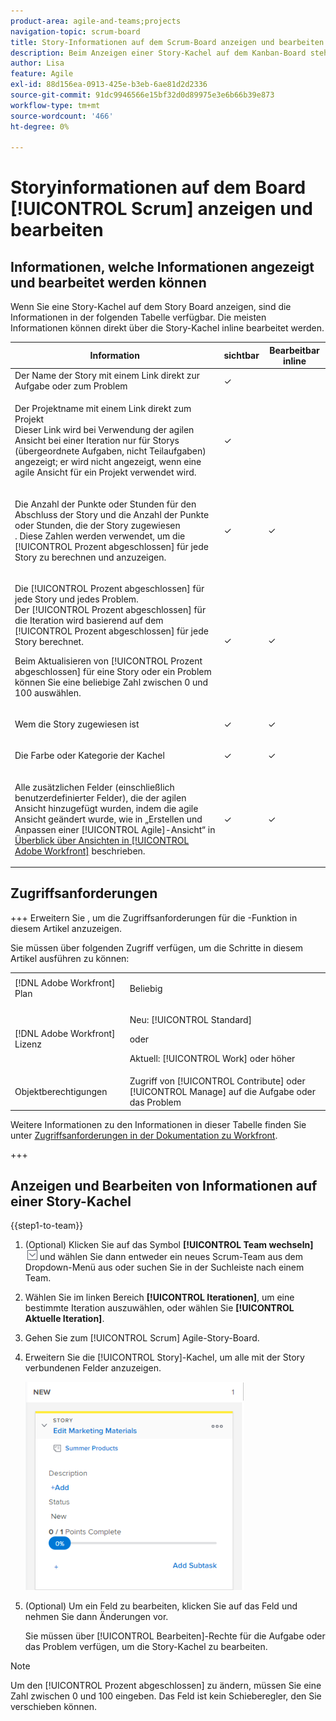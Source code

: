 ```yaml
---
product-area: agile-and-teams;projects
navigation-topic: scrum-board
title: Story-Informationen auf dem Scrum-Board anzeigen und bearbeiten
description: Beim Anzeigen einer Story-Kachel auf dem Kanban-Board stehen bestimmte Informationen zur Inline-Bearbeitung direkt über die Story-Kachel zur Verfügung.
author: Lisa
feature: Agile
exl-id: 88d156ea-0913-425e-b3eb-6ae81d2d2336
source-git-commit: 91dc9946566e15bf32d0d89975e3e6b66b39e873
workflow-type: tm+mt
source-wordcount: '466'
ht-degree: 0%

---
```


# Storyinformationen auf dem Board [!UICONTROL Scrum] anzeigen und bearbeiten

## Informationen, welche Informationen angezeigt und bearbeitet werden können

Wenn Sie eine Story-Kachel auf dem Story Board anzeigen, sind die Informationen in der folgenden Tabelle verfügbar. Die meisten Informationen können direkt über die Story-Kachel inline bearbeitet werden.

<table style="table-layout:auto"> 
 <col> 
 <col> 
 <col> 
 <thead> 
  <tr> 
   <th><strong>Information</strong> </th> 
   <th><strong>sichtbar</strong> </th> 
   <th><strong>Bearbeitbar inline</strong> </th> 
  </tr> 
 </thead> 
 <tbody> 
  <tr> 
   <td>Der Name der Story mit einem Link direkt zur Aufgabe oder zum Problem</td> 
   <td>✓</td> 
   <td> </td> 
  </tr> 
  <tr> 
   <td> <p>Der Projektname mit einem Link direkt zum Projekt <br>Dieser Link wird bei Verwendung der agilen Ansicht bei einer Iteration nur für Storys (übergeordnete Aufgaben, nicht Teilaufgaben) angezeigt; er wird nicht angezeigt, wenn eine agile Ansicht für ein Projekt verwendet wird.</p> </td> 
   <td>✓ </td> 
   <td> </td> 
  </tr> 
  <tr> 
   <td> <p>Die Anzahl der Punkte oder Stunden für den Abschluss der Story und die Anzahl der Punkte oder Stunden, die der Story zugewiesen <br>. Diese Zahlen werden verwendet, um die [!UICONTROL Prozent abgeschlossen] für jede Story zu berechnen und anzuzeigen.</p> </td> 
   <td>✓</td> 
   <td>✓</td> 
  </tr> 
  <tr> 
   <td> <p>Die [!UICONTROL Prozent abgeschlossen] für jede Story und jedes Problem.<br>Der [!UICONTROL Prozent abgeschlossen] für die Iteration wird basierend auf dem [!UICONTROL Prozent abgeschlossen] für jede Story berechnet.</p> <p>Beim Aktualisieren von [!UICONTROL Prozent abgeschlossen] für eine Story oder ein Problem können Sie eine beliebige Zahl zwischen 0 und 100 auswählen.</p> </td> 
   <td>✓</td> 
   <td>✓</td> 
  </tr> 
  <tr> 
   <td> <p>Wem die Story zugewiesen ist</p> </td> 
   <td>✓</td> 
   <td>✓</td> 
  </tr> 
  <tr> 
   <td> <p>Die Farbe oder Kategorie der Kachel</p> </td> 
   <td>✓</td> 
   <td>✓</td> 
  </tr> 
  <tr> 
   <td> <p>Alle zusätzlichen Felder (einschließlich benutzerdefinierter Felder), die der agilen Ansicht hinzugefügt wurden, indem die agile Ansicht geändert wurde, wie in „Erstellen und Anpassen einer [!UICONTROL Agile]-Ansicht“ in <a href="../../../reports-and-dashboards/reports/reporting-elements/views-overview.md" class="MCXref xref">Überblick über Ansichten in [!UICONTROL Adobe Workfront]</a> beschrieben.</p> </td> 
   <td>✓</td> 
   <td>✓</td> 
  </tr> 
 </tbody> 
</table>

## Zugriffsanforderungen

+++ Erweitern Sie , um die Zugriffsanforderungen für die -Funktion in diesem Artikel anzuzeigen.

Sie müssen über folgenden Zugriff verfügen, um die Schritte in diesem Artikel ausführen zu können:

<table style="table-layout:auto"> 
 <tbody> 
  <tr> 
   <td role="rowheader">[!DNL Adobe Workfront] Plan</td> 
   <td> <p>Beliebig</p> </td> 
  </tr> 
  <tr> 
   <td role="rowheader">[!DNL Adobe Workfront] Lizenz</td> 
   <td> <p>Neu: [!UICONTROL Standard]</p> 
   oder
   <p>Aktuell: [!UICONTROL Work] oder höher</p> </td> 
  </tr>
   <tr> 
   <td role="rowheader">Objektberechtigungen</td> 
   <td>Zugriff von [!UICONTROL Contribute] oder [!UICONTROL Manage] auf die Aufgabe oder das Problem</td> 
  </tr>
 </tbody> 
</table>

Weitere Informationen zu den Informationen in dieser Tabelle finden Sie unter [Zugriffsanforderungen in der Dokumentation zu Workfront](/help/quicksilver/administration-and-setup/add-users/access-levels-and-object-permissions/access-level-requirements-in-documentation.md).

+++

## Anzeigen und Bearbeiten von Informationen auf einer Story-Kachel

{{step1-to-team}}

1. (Optional) Klicken Sie auf das Symbol **[!UICONTROL Team wechseln]** ![Symbol Team wechseln](assets/switch-team-icon.png) und wählen Sie dann entweder ein neues Scrum-Team aus dem Dropdown-Menü aus oder suchen Sie in der Suchleiste nach einem Team.

1. Wählen Sie im linken Bereich **[!UICONTROL Iterationen]**, um eine bestimmte Iteration auszuwählen, oder wählen Sie **[!UICONTROL Aktuelle Iteration]**.

1. Gehen Sie zum [!UICONTROL Scrum] Agile-Story-Board.
1. Erweitern Sie die [!UICONTROL Story]-Kachel, um alle mit der Story verbundenen Felder anzuzeigen.

   ![Story-Karte](assets/agile-storycard-scrum-2021-350x333.png)

1. (Optional) Um ein Feld zu bearbeiten, klicken Sie auf das Feld und nehmen Sie dann Änderungen vor.

   Sie müssen über [!UICONTROL Bearbeiten]-Rechte für die Aufgabe oder das Problem verfügen, um die Story-Kachel zu bearbeiten.

>[!NOTE]
>
>Um den [!UICONTROL Prozent abgeschlossen] zu ändern, müssen Sie eine Zahl zwischen 0 und 100 eingeben. Das Feld ist kein Schieberegler, den Sie verschieben können.
